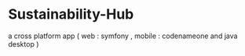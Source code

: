 # Sustainability-Hub
a cross platform app ( web : symfony , mobile : codenameone and java desktop ) 
